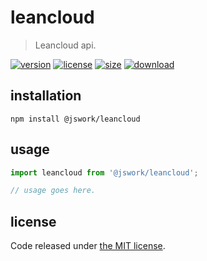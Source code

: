 # leancloud
> Leancloud api.

[![version][version-image]][version-url]
[![license][license-image]][license-url]
[![size][size-image]][size-url]
[![download][download-image]][download-url]

## installation
```shell
npm install @jswork/leancloud
```

## usage
```js
import leancloud from '@jswork/leancloud';

// usage goes here.
```

## license
Code released under [the MIT license](https://github.com/afeiship/leancloud/blob/master/LICENSE.txt).

[version-image]: https://img.shields.io/npm/v/@jswork/leancloud
[version-url]: https://npmjs.org/package/@jswork/leancloud

[license-image]: https://img.shields.io/npm/l/@jswork/leancloud
[license-url]: https://github.com/afeiship/leancloud/blob/master/LICENSE.txt

[size-image]: https://img.shields.io/bundlephobia/minzip/@jswork/leancloud
[size-url]: https://github.com/afeiship/leancloud/blob/master/dist/leancloud.min.js

[download-image]: https://img.shields.io/npm/dm/@jswork/leancloud
[download-url]: https://www.npmjs.com/package/@jswork/leancloud
